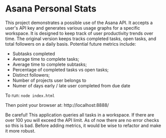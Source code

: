 Asana Personal Stats
============

This project demonstrates a possible use of the Asana API. It accepts a user's API key and generates various usage graphs for a specific workspace. It is designed to keep track of user productivity trends over time. The original version keeps tracks completed tasks, open tasks, and total followers on a daily basis. Potential future metrics include:

*    Subtasks completed 
*    Average time to complete tasks;
*    Average time to complete subtasks;
*    Percentage of completed tasks vs open tasks;
*    Distinct followers;
*    Number of projects user belongs to
*    Numer of days early / late user completed from due date

To run:
`node index.html`

Then point your browser at:
http://localhost:8888/

Be careful! This application queries all tasks in a workspace. If there are
over 100 you will exceed the API limit. As of now there are no error checks so
this is bad. Before adding metrics, it would be wise to refactor and make it
more robust.
